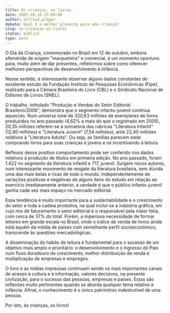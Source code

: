 ```yaml
---
title: Às crianças, os livros.
date: 2007-10-16 22:00:00
author: alfried.plöger
debate: Qual é o melhor presente para uma criança?
slug: as-criancas-os-livros
status: publish 
type: post
---
```


  

O Dia da Criança, comemorado no Brasil em 12 de outubro, embora efeméride de origem "marqueteira" e comercial, é um momento oportuno para, muito além de dar presentes, refletirmos sobre como oferecer melhores perspectivas de desenvolvimento à infância.  

  

Nesse sentido, é interessante observar alguns dados constantes de excelente estudo da Fundação Instituto de Pesquisas Econômicas (Fipe), realizado para a Câmara Brasileira do Livro (CBL) e o Sindicato Nacional de Editores de Livros (SNEL).  

  

O trabalho, intitulado "Produção e Vendas do Setor Editorial Brasileiro/2006", demonstra que o segmento infanto-juvenil continua aquecido. Num universo total de 320,63 milhões de exemplares de livros produzidos no ano passado (4,62% a mais do que o registrado em 2005), 20,35 milhões referem-se à somatória das rubricas "Literatura Infantil" (12,80 milhões) e "Literatura Juvenil" (7,54 milhões), ante 22,40 milhões relativos à "Literatura Adulta". Ou seja, as famílias parecem estar comprando livros para suas crianças e jovens e os incentivando à leitura.  

  

Reflexos desse positivo comportamento pode ser conferido nos dados relativos à produção de títulos em primeira edição. No ano passado, foram 1.422 no segmento da literatura infantil e 717, juvenil. Surgem novos autores, num interessante movimento de resgate da literatura brasileira, sem dúvida uma das mais belas e ricas de todo o mundo. Independentemente de variações positivas e negativas de alguns itens do estudo em relação ao exercício imediatamente anterior, a verdade é que o público infanto-juvenil ganha cada vez mais espaço no mercado editorial.  

  

Essa tendência é muito importante para a sustentabilidade e o crescimento do setor e toda a cadeia produtiva, na qual inclui-se a indústria gráfica, em cujo mix de faturamento o setor editorial é o responsável pela maior fatia, com cerca de 37% do total. Porém, a imperiosa necessidade de formar leitores em grande escala no Brasil, onde o índice de venda de livros ainda está aquém da média de países com semelhante perfil socioeconômico, transcende às questões mercadológicas.  

  

 A disseminação do hábito de leitura é fundamental para o sucesso de um objetivo mais amplo e prioritário: o desenvolvimento e o ingresso do País num fluxo duradouro de crescimento, melhor distribuição de renda e multiplicação de empresas e empregos.   

  

O livro e as mídias impressas continuam sendo os mais importantes canais de acesso à cultura e à informação, valores decisivos, na presente civilização, para o sucesso das pessoas, empresas e países. Estas são reflexões muito pertinentes quando se aborda qualquer tema relativo à infância. Afinal, o conhecimento é o único patrimônio indestrutível de uma pessoa.   

  

Por isto, às crianças, os livros!
